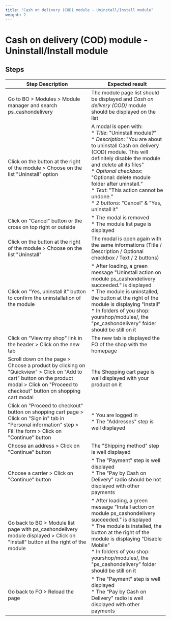 ```yaml
---
title: "Cash on delivery (COD) module - Uninstall/Install module"
weight: 2
---
```


# Cash on delivery (COD) module - Uninstall/Install module
## Steps
| Step Description | Expected result |
| ----- | ----- |
| Go to BO > Modules > Module manager and search ps_cashondelivery | The module page list should be displayed and *Cash on delivery (COD)* module should be displayed on the list |
| Click on the button at the right of the module > Choose on the list "Uninstall" option | A modal is open with:<br> * *Title*: "Uninstall module?"<br> * *Description*: "You are about to uninstall Cash on delivery (COD) module. This will definitely disable the module and delete all its files"<br> * *Optional* *checkbox*: "Optional: delete module folder after uninstall."<br> * *Text*: "This action cannot be undone."<br> * *2 buttons*: "Cancel" & "Yes, uninstall it" |
| Click on "Cancel" button or the cross on top right or outside | * The modal is removed<br> * The module list page is displayed |
| Click on the button at the right of the module > Choose on the list "Uninstall" | The modal is open again with the same informations (Title / Description / Optional checkbox / Text / 2 buttons) |
| Click on "Yes, uninstall it" button to confirm the uninstallation of the module | * After loading, a green message "Uninstall action on module ps_cashondelivery succeeded." is displayed<br> * The module is uninstalled, the button at the right of the module is displaying "Install"<br> * In folders of you shop: yourshop/modules/, the "ps_cashondelivery" folder should be still on it |
| Click on "View my shop" link in the header > Click on the new tab | The new tab is displayed the FO of the shop with the homepage |
| Scroll down on the page > Choose a product by clicking on "Quickview" > Click on "Add to cart" button on the product modal > Click on "Proceed to checkout" button on shopping cart modal | The Shopping cart page is well displayed with your product on it |
| Click on "Proceed to checkout" button on shopping cart page > Click on "Sign in" tab in "Personal information" step > Fill the form > Click on "Continue" button | * You are logged in<br> * The "Addresses" step is well displayed |
| Choose an address > Click on "Continue" button | The "Shipping method" step is well displayed |
| Choose a carrier > Click on "Continue" button | * The "Payment" step is well displayed<br> * The "Pay by Cash on Delivery" radio should be not displayed with other payments |
| Go back to BO > Module list page with ps_cashondelivery module displayed > Click on "Install" button at the right of the module | * After loading, a green message "Install action on module ps_cashondelivery succeeded." is displayed<br> * The module is installed, the button at the right of the module is displaying "Disable Mobile"<br> * In folders of you shop: yourshop/modules/, the "ps_cashondelivery" folder should be still on it |
| Go back to FO > Reload the page | * The "Payment" step is well displayed<br> * The "Pay by Cash on Delivery" radio is well displayed with other payments |
